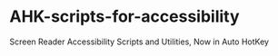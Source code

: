 # AHK-scripts-for-accessibility
Screen Reader Accessibility Scripts and Utilities, Now in Auto HotKey
